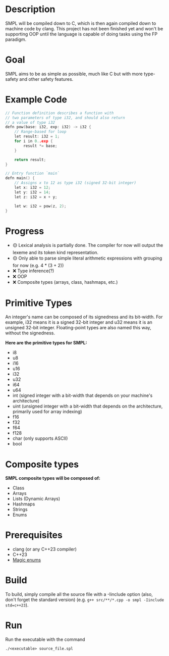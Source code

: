 # Description
SMPL will be compiled down to C, which is then again compiled down to machine code by clang.
This project has not been finished yet and won't be supporting OOP until the language is capable of doing tasks using the FP paradigm.
# Goal
SMPL aims to be as simple as possible, much like C but with more type-safety and other safety features.
# Example Code
``` C++
// Function definition describes a function with
// two parameters of type i32, and should also return
// a value of type i32
defn pow(base: i32, exp: i32) -> i32 {
    // Range-based for loop
    let result: i32 = 1;
    for i in 0..exp {
        result *= base;
    }

    return result;
}

// Entry function `main`
defn main() {
    // Assigns x to 12 as type i32 (signed 32-bit integer)
    let x: i32 = 12;
    let y: i32 = 14;
    let z: i32 = x + y;

    let w: i32 = pow(z, 2);
}
```
# Progress
- 🟡 Lexical analysis is partially done. The compiler for now will output the lexeme and its token kind representation.
- 🟡 Only able to parse simple literal arithmetic expressions with grouping for now (e.g. 4 * (3 + 2))
- ❌ Type inference(?)
- ❌ OOP
- ❌ Composite types (arrays, class, hashmaps, etc.)

# Primitive Types
An integer's name can be composed of its signedness and its bit-width. For example, i32 means it is a signed 32-bit integer and u32 means it is an unsigned 32-bit integer.
Floating-point types are also named this way, without the signedness.

**Here are the primitive types for SMPL:**
- i8
- u8
- i16
- u16
- i32
- u32
- i64
- u64
- int (signed integer with a bit-width that depends on your machine's architecture)
- uint (unsigned integer with a bit-width that depends on the architecture, primarily used for array indexing)
- f16
- f32
- f64
- f128
- char (only supports ASCII)
- bool
# Composite types
**SMPL composite types will be composed of:**
- Class
- Arrays
- Lists (Dynamic Arrays)
- Hashmaps
- Strings
- Enums
# Prerequisites
- clang (or any C++23 compiler)
- C++23
- [Magic enums](https://github.com/Neargye/magic_enum)
# Build
To build, simply compile all the source file with a -Iinclude option (also, don't forget the standard version) (e.g. `g++ src/**/*.cpp -o smpl -Iinclude std=c++23`).
# Run
Run the executable with the command 
```
./<executable> source_file.spl
```
